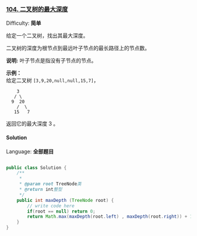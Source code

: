 ### [104\. 二叉树的最大深度](https://leetcode-cn.com/problems/maximum-depth-of-binary-tree/)

Difficulty: **简单**


给定一个二叉树，找出其最大深度。

二叉树的深度为根节点到最远叶子节点的最长路径上的节点数。

**说明:** 叶子节点是指没有子节点的节点。

**示例：**  
给定二叉树 `[3,9,20,null,null,15,7]`，

```
    3
   / \
  9  20
    /  \
   15   7
```

返回它的最大深度 3 。


#### Solution

Language: **全部题目**

```java

public class Solution {
    /**
     * 
     * @param root TreeNode类 
     * @return int整型
     */
    public int maxDepth (TreeNode root) {
        // write code here
        if(root == null) return 0;
        return Math.max(maxDepth(root.left) , maxDepth(root.right)) + 1;
    }
}
```